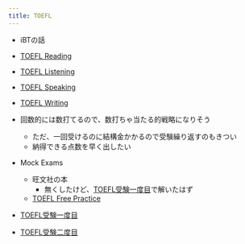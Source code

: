 ```yaml
---
title: TOEFL
---
```


* iBTの話

* [TOEFL Reading](TOEFL%20Reading.md)

* [TOEFL Listening](TOEFL%20Listening.md)

* [TOEFL Speaking](TOEFL%20Speaking.md)

* [TOEFL Writing](TOEFL%20Writing.md)

* 回数的には数打てるので、数打ちゃ当たる的戦略になりそう
  
  * ただ、一回受けるのに結構金かかるので受験繰り返すのもきつい
  * 納得できる点数を早く出したい
* Mock Exams
  
  * 旺文社の本
    * 無くしたけど、[TOEFL受験一度目](TOEFL%E5%8F%97%E9%A8%93%E4%B8%80%E5%BA%A6%E7%9B%AE.md)で解いたはず
  * [TOEFL Free Practice](TOEFL%20Free%20Practice.md)
* [TOEFL受験一度目](TOEFL%E5%8F%97%E9%A8%93%E4%B8%80%E5%BA%A6%E7%9B%AE.md)

* [TOEFL受験二度目](TOEFL%E5%8F%97%E9%A8%93%E4%BA%8C%E5%BA%A6%E7%9B%AE.md)
